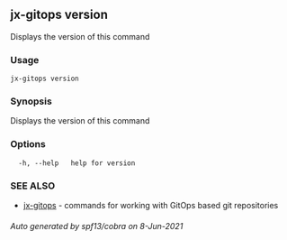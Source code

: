 ## jx-gitops version

Displays the version of this command

### Usage

```
jx-gitops version
```

### Synopsis

Displays the version of this command

### Options

```
  -h, --help   help for version
```

### SEE ALSO

* [jx-gitops](jx-gitops.md)	 - commands for working with GitOps based git repositories

###### Auto generated by spf13/cobra on 8-Jun-2021
